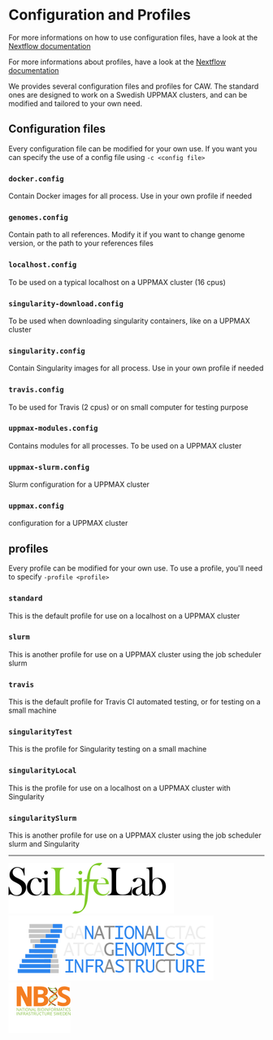 # Configuration and Profiles

For more informations on how to use configuration files, have a look at the [Nextflow documentation](https://www.nextflow.io/docs/latest/config.html)

For more informations about profiles, have a look at the [Nextflow documentation](https://www.nextflow.io/docs/latest/config.html#config-profiles)

We provides several configuration files and profiles for CAW. The standard ones are designed to work on a Swedish UPPMAX clusters, and can be modified and tailored to your own need.

## Configuration files

Every configuration file can be modified for your own use. If you want you can specify the use of a config file using `-c <config file>`

### `docker.config`

Contain Docker images for all process. Use in your own profile if needed

### `genomes.config`

Contain path to all references. Modify it if you want to change genome version, or the path to your references files

### `localhost.config`

To be used on a typical localhost on a UPPMAX cluster (16 cpus)

### `singularity-download.config`

To be used when downloading singularity containers, like on a UPPMAX cluster

### `singularity.config`

Contain Singularity images for all process. Use in your own profile if needed

### `travis.config`

To be used for Travis (2 cpus) or on small computer for testing purpose

### `uppmax-modules.config`

Contains modules for all processes. To be used on a UPPMAX cluster

### `uppmax-slurm.config`

Slurm configuration for a UPPMAX cluster

### `uppmax.config`

configuration for a UPPMAX cluster

## profiles

Every profile can be modified for your own use. To use a profile, you'll need to specify `-profile <profile>`

### `standard`

This is the default profile for use on a localhost on a UPPMAX cluster

### `slurm`

This is another profile for use on a UPPMAX cluster using the job scheduler slurm

### `travis`

This is the default profile for Travis CI automated testing, or for testing on a small machine

### `singularityTest`

This is the profile for Singularity testing on a small machine

### `singularityLocal`

This is the profile for use on a localhost on a UPPMAX cluster with Singularity

### `singularitySlurm`

This is another profile for use on a UPPMAX cluster using the job scheduler slurm and Singularity


--------------------------------------------------------------------------------

[![](images/SciLifeLab_logo.png "SciLifeLab")][scilifelab-link] [![](images/NGI-final-small.png "NGI")][ngi-link]
[![](doc/images/NBIS_logo.png "NBIS")][nbis-link]

[nbis-link]: https://www.nbis.se/
[ngi-link]: https://ngisweden.scilifelab.se/
[scilifelab-link]: https://www.scilifelab.se/
